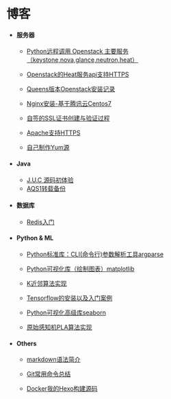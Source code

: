 # 博客

- #### 服务器

  - [Python远程调用 Openstack 主要服务（keystone,nova,glance,neutron,heat）](../blogs/os/openstack/python-openstack.md)
  - [Openstack的Heat服务api支持HTTPS](../blogs/os/openstack/openstack-heatapi-https.md)
  - [Queens版本Openstack安装记录](../blogs/os/openstack/openstack-queens-install.md)
  
  - [Nginx安装-基于腾讯云Centos7](../blogs/os/nginx-install.md)
  - [自签的SSL证书创建与验证过程](../blogs/os/self-ssl-signing.md)
  - [Apache支持HTTPS](../blogs/os/apache-self-ssl.md)
  - [自己制作Yum源](../blogs/os/yumsource.md)
  
- #### Java

  - [J.U.C 源码初体验](../blogs/java/juc.md)
  - [AQS1转载备份](../blogs/java/aqs1.md)
  
- #### 数据库

  - [Redis入门](../blogs/database/redis.md)

- #### Python & ML

  - [Python标准库：CLI(命令行)参数解析工具argparse](../blogs/python/argparse.md)

  - [Python可视化库（绘制图表）matplotlib](../blogs/python/matplotlib.md)

  - [K近邻算法实现](../blogs/ml/knn.md)

  - [Tensorflow的安装以及入门案例](../blogs/ml/tensorflow-start.md)

  - [Python可视化高级库seaborn](../blogs/python/seaborn.md)

  - [原始感知机PLA算法实现](../blogs/ml/pla.md)

- #### Others

  - [markdown语法简介](../blogs/others/markdown.md)

  - [Git常用命令总结](../blogs/others/git.md)

  - [Docker我的Hexo构建源码](../blogs/others/docker-hexo.md)